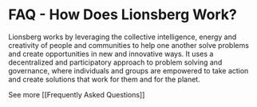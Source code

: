 # FAQ - How Does Lionsberg Work?

Lionsberg works by leveraging the collective intelligence, energy and creativity of people and communities to help one another solve problems and create opportunities in new and innovative ways. It uses a decentralized and participatory approach to problem solving and governance, where individuals and groups are empowered to take action and create solutions that work for them and for the planet. 

See more [[Frequently Asked Questions]]  